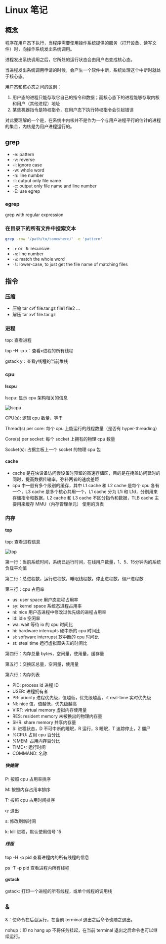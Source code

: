 # Linux 笔记

## 概念

程序在用户态下执行，当程序需要使用操作系统提供的服务（打开设备、读写文件）时，向操作系统发出系统调用。

进程发出系统调用之后，它所处的运行状态会由用户态变成核心态。

当进程发出系统调用申请的时候，会产生一个软件中断，系统处理这个中断时就处于核心态。

用户态和核心态之间的区别：

1. 用户态的进程只能存取它自己的指令和数据；而核心态下的进程能够存取内核和用户（其他进程）地址
2. 某些机器指令是特权指令，在用户态下执行特权指令会引起错误

对此要理解的一个是，在系统中内核并不是作为一个与用户进程平行的估计的进程的集合，内核是为用户进程运行的。



## grep

- -e: pattern
- -v: reverse
- -i: ignore case
- -w: whole word
- -n: line number
- -l: output only file name
- -c: output only file name and line number
- -E: use egrep

### egrep

grep with regular expression

### 在目录下的所有文件中搜索文本

```sh
grep -rnw '/path/to/somewhere/' -e 'pattern'
```

- `-r` or `-R`: recursive
- `-n`: line number
- `-w`: match the whole word
- `-l`: lower-case, to just get the file name of matching files

## 指令

### 压缩

- 压缩 tar cvf file.tar.gz file1 file2 ...
- 解压 tar xvf file.tar.gz

### 进程

top: 查看进程

top -H -p x：查看x进程的所有线程

gstack y：查看y线程的当前堆栈



### cpu

#### lscpu

lscpu: 显示 cpu 架构相关的信息

![lscpu](https://raw.githubusercontent.com/ZintrulCre/warehouse/master/resource/linux/lscpu.png)

CPU(s): 逻辑 cpu 数量，等于

Thread(s) per core: 每个 cpu 上能运行的线程数量（是否有 hyper-threading）

Core(s) per socket: 每个 socket 上拥有的物理 cpu 数量

Socket(s): 占据主板上一个 socket 的物理 cpu 包

#### cache

- cache 是在快设备访问慢设备时预留的高速存储区，目的是在掩盖访问延时的同时，提高数据传输率，弥补两者的速度差距
- cpu 中一般有多个级别的缓存，其中 L1 cache 和 L2 cache 是每个 cpu 各有一个，L3 cache 是多个核心共用一个，L1 cache 分为 L1i 和 L1d，分别用来存储指令和数据，L2 cache 和 L3 cache 不区分指令和数据，TLB cache 主要用来缓存 MMU（内存管理单元） 使用的页表



### 内存

#### top

top: 查看进程信息

![top](https://raw.githubusercontent.com/ZintrulCre/warehouse/master/resource/linux/top.png)

第一行：当前系统时间，系统已运行时间，在线用户数量，1、5、15分钟内的系统负载平均值

第二行：总进程数，运行进程数，睡眠线程数，停止进程数，僵尸进程数

第三行：cpu 占用率

- us: user space 用户态进程占用率
- sy: kernel space 系统态进程占用率
- ni: nice 用户态进程中修改过优先级的进程占用率
- id: idle 空闲率
- wa:  wait 等待 io 的 cpu 时间比
- hi: hardware interrupts 硬中断的 cpu 时间比
- si: software interrupst 软中断的 cpu 时间比
- st: steal time 运行虚拟器失去的时间比

第四行：内存总量 bytes，空闲量，使用量，缓存量

第五行：交换区总量，空闲量，使用量

第六行：内存列表

- PID: process id 进程 ID
- USER: 进程拥有者
- PR: priority 进程优先级，值越低，优先级越高，rt real-time 实时优先级
- NI: nice 值，值越低，优先级越高
- VIRT: virtual memory 虚拟内存使用量
- RES: resident memory 未被换出的物理内存量
- SHR: share memory 共享内存量
- S: 进程状态，D 不可中断的睡眠，R 运行，S 睡眠，T 追踪停止，Z 僵尸
- %CPU: 占用 cpu 百分比
- %MEM: 占用内存百分比
- TIME+: 运行时间
- COMMAND: 名称

##### 快捷键

P: 按照 cpu 占用率排序

M: 按照内存占用率排序

T: 按照 cpu 占用时间排序

q: 退出

s: 修改刷新时间

k: kill 进程，默认使用信号 15

##### 线程

top -H -p pid 查看进程内的所有线程的信息

ps -T -p pid 查看进程内所有线程

#### gstack

gstack: 打印一个进程的所有线程，或单个线程的调用栈







## &

&：使命令在后台运行，在当前 terminal 退出之后命令也随之退出。

nohup：即 no hang up 不将任务挂起，在当前 terminal 退出之后命令也可以继续运行。

